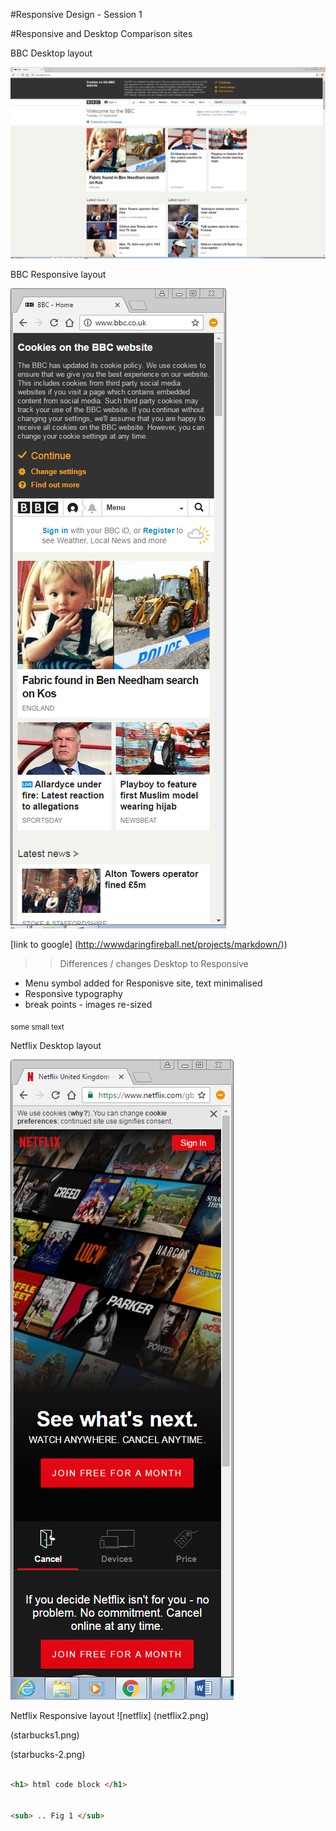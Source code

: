 #Responsive Design - Session 1

#Responsive and Desktop Comparison sites

BBC Desktop layout

![desktop](bbc1.png)


BBC Responsive layout

![mobile](bbc2.png)

 
[link to google] (http://wwwdaringfireball.net/projects/markdown/))

>> Differences / changes Desktop to Responsive


 - Menu symbol added for Responisve site, text minimalised
 - Responsive typography
 - break points - images re-sized
 
<sub> some small text </sub>






Netflix Desktop layout

![netflix](netflix1.png)


Netflix Responsive layout ![netflix] (netflix2.png)



(starbucks1.png)


(starbucks-2.png)



``` html

<h1> html code block </h1>


<sub> .. Fig 1 </sub>
```
